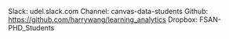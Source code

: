 Slack: udel.slack.com
Channel: canvas-data-students
Github: https://github.com/harrywang/learning_analytics
Dropbox: FSAN-PHD_Students

